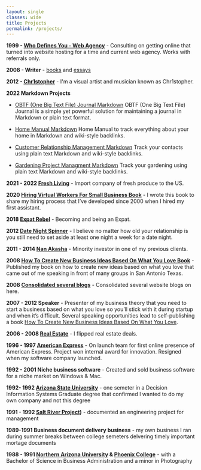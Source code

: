 ```yaml
---
layout: single
classes: wide
title: Projects
permalink: /projects/
---
```

**1999 - [Who Defines You - Web Agency](/whodefinesyou)** - Consulting on getting online that turned into website hosting for a time and current web agency. Works with referrals only.

**2008 - Writer** - [books](/books/) and [essays](/blog/)

**2012 - [Chr1stopher](/chr1stopher)** - I'm a visual artist and musician known as Chr1stopher.

**2022 Markdown Projects**
- [OBTF (One Big Text File) Journal Markdown](/obtf)
OBTF (One Big Text File) Journal is a simple yet powerful solution for maintaining a journal in Markdown or plain text format.

- [Home Manual Markdown](/home-manual)
Home Manual to track everything about your home in Markdown and wiki-style backlinks.

- [Customer Relationship Management Markdown](/crm)
Track your contacts using plain text Markdown and wiki-style backlinks.

- [Gardening Project Managment Markdown](/gardening)
Track your gardening using plain text Markdown and wiki-style backlinks.

**2021 - 2022 [Fresh Living](/freshliving/)** - Import company of fresh produce to the US.

**2020 [Hiring Virtual Workers For Small Business Book](/hiring)** - I wrote this book to share my hiring process that I’ve developed since 2000 when I hired my first assistant. 

**2018 [Expat Rebel](/expatrebel)** - Becoming and being an Expat.

**2012 [Date Night Spinner](/date-night-spinner/)** - I believe no matter how old your relationship is you still need to set aside at least one night a week for a date night. 

**2011 - 2014 [Nan Akasha](/nanakasha)** - Minority investor in one of my previous clients.

**2008 [How To Create New Business Ideas Based On What You Love Book](/business-ideas)** - Published my book on how to create new ideas based on what you love that came out of me speaking in front of many groups in San Antonio Texas.

**2008 [Consolidated several blogs](/welcome/)** - Consolidated several website blogs on here.

**2007 - 2012 Speaker** - Presenter of my business theory that you need to start a business based on what you love so you’ll stick with it during startup and when it’s difficult. Several speaking opportunities lead to self-publishing a book [How To Create New Business Ideas Based On What You Love](/business-ideas).

**2006 - 2008 [Real Estate](/real-estate/)** - I flipped real estate deals.

**1996 - 1997 [American Express](https://americanexpress.com)** - On launch team for first online presence of American Express. Project won internal award for innovation. Resigned when my software company launched.

**1992 - 2001 Niche business software** - Created and sold business software for a niche market on Windows & Mac.

**1992- 1992 [Arizona State University](https://asu.edu)** - one semeter in a Decision Information Systems Graduate degree that confirmed I wanted to do my own company and not this degree

**1991 - 1992 [Salt River Project](https://srpnet.com))** - documented an engineering project for management

**1989-1991 Business document delivery business** - my own business I ran during summer breaks between college semeters delvering timely important mortage documents

**1988 - 1991 [Northern Arizona University](https://degree-search.nau.edu/degree/CISBSBAX) & [Phoenix College](https://phoenixcollege.edu)** - with a Bachelor of Science in Business Administration and a minor in Photography